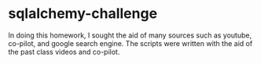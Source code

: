 # sqlalchemy-challenge

In doing this homework, I sought the aid of many sources such as youtube, co-pilot, and google search engine. The scripts were written with the aid of the past class videos and co-pilot.